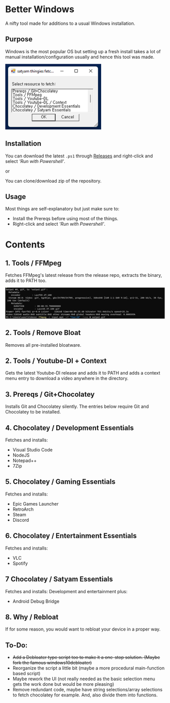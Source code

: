 # Better Windows
A nifty tool made for additions to a usual Windows installation. 

## Purpose
Windows is the most popular OS but setting up a fresh install takes a lot of manual installation/configuration usually and hence this tool was made.
<br>

!["How the application looks"](https://github.com/sudotman/sudotman/blob/main/demos/BetterWindows/overall.png)

## Installation
You can download the latest ```.ps1``` through [Releases](https://github.com/sudotman/BetterWindows/releases/) and right-click and select *'Run with Powershell'*.

or

You can clone/download zip of the repository. 

## Usage
Most things are self-explanatory but just make sure to:
- Install the Prereqs before using most of the things. 
- Right-click and select *'Run with Powershell'*.

# Contents

## 1. Tools / FFMpeg
Fetches FFMpeg's latest release from the release repo, extracts the binary, adds it to PATH too.

!["ffmpeg"](https://github.com/sudotman/sudotman/blob/main/demos/BetterWindows/ffmpeg.png)

## 2. Tools / Remove Bloat
Removes all pre-installed bloatware.

## 2. Tools / Youtube-Dl + Context
Gets the latest Youtube-Dl release and adds it to PATH and adds a context menu entry to download a video anywhere in the directory.

## 3. Prereqs / Git+Chocolatey
Installs Git and Chocolatey silently. The entries below require Git and Chocolatey to be installed.

## 4. Chocolatey / Development Essentials
Fetches and installs:
- Visual Studio Code
- NodeJS
- Notepad++
- 7Zip


## 5. Chocolatey / Gaming Essentials
Fetches and installs:
- Epic Games Launcher
- RetroArch
- Steam
- Discord

## 6. Chocolatey / Entertainment Essentials
Fetches and installs:
- VLC
- Spotify

## 7 Chocolatey / Satyam Essentials
Fetches and installs:
Development and entertainment plus:
- Android Debug Bridge

## 8. Why / Rebloat
If for some reason, you would want to rebloat your device in a proper way.



## To-Do:
- ~~Add a Debloater type script too to make it a one-stop solution. (Maybe fork the famous windows10debloater)~~
- Reorganize the script a little bit (maybe a more procedural main-function based script)
- Maybe rework the UI (not really needed as the basic selection menu gets the work done but would be more pleasing)
- Remove redundant code, maybe have string selections/array selections to fetch chocolatey for example. And, also divide them into functions.
